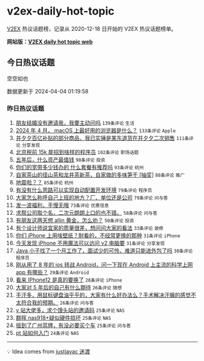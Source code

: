 # v2ex-daily-hot-topic

[V2EX](https://www.v2ex.com/) 热议话题榜，记录从 2020-12-18 日开始的 V2EX 热议话题榜单。

**网站版：[V2EX daily hot topic web](https://boojack.github.io/v2ex-daily-hot-topic-web/)**

## 今日热议话题

<!-- TODAY BEGIN -->

空空如也

数据更新于 2024-04-04 01:19:58

<!-- TODAY END -->

### 昨日热议话题

<!-- YESTERDAY BEGIN -->

1. [朋友结婚没有邀请我，我要主动问吗](https://www.v2ex.com/t/1029442) `139条评论` `生活`
1. [2024 年 4 月， macOS 上最好用的浏览器是什么？](https://www.v2ex.com/t/1029361) `133条评论` `Apple`
1. [并夕夕百亿补贴的部分商品，我已实锤是某东退货在并夕夕二次销售](https://www.v2ex.com/t/1029380) `111条评论` `分享发现`
1. [北京税前 15k 能招到啥样的程序员](https://www.v2ex.com/t/1029320) `102条评论` `职场话题`
1. [五年后，什么资产最值钱](https://www.v2ex.com/t/1029440) `98条评论` `投资`
1. [你们的宽带多少钱办的 什么套餐有推荐吗](https://www.v2ex.com/t/1029360) `93条评论` `杭州`
1. [自家茶山的径山茶和龙井茶新茶，自家做的多味笋干 [抽奖]](https://www.v2ex.com/t/1029427) `88条评论` `推广`
1. [地震啦？？](https://www.v2ex.com/t/1029319) `85条评论` `杭州`
1. [有没有什么思路可以实现自动配置开发环境](https://www.v2ex.com/t/1029392) `79条评论` `程序员`
1. [大家怎么称呼自己上班的地方？厂、单位还是公司](https://www.v2ex.com/t/1029433) `79条评论` `问与答`
1. [发一波福利，手慢无哦](https://www.v2ex.com/t/1029344) `73条评论` `优惠信息`
1. [求帮公司取个名，二次元朗朗上口的也不错。](https://www.v2ex.com/t/1029528) `58条评论` `问与答`
1. [有朋友这两天想 allin 黄金，怎么劝？](https://www.v2ex.com/t/1029353) `50条评论` `投资`
1. [有个设计师说宜家的质量很差，想问问大家的看法](https://www.v2ex.com/t/1029477) `33条评论` `装修`
1. [你们 iPhone 上用啥壁纸？耐看的，不经常更换的那种](https://www.v2ex.com/t/1029495) `31条评论` `iPhone`
1. [今天发现 iPhone 不用魔法可以访问 v2,电脑要](https://www.v2ex.com/t/1029330) `31条评论` `分享发现`
1. [Java 小子找了一个月工作了，面试少的可怜，难道只能进外包了吗](https://www.v2ex.com/t/1029487) `30条评论` `程序员`
1. [刚从用了 8 年的 ios 转战 Android，问一下现在 Android 上主流的科学上网 app 有哪些？](https://www.v2ex.com/t/1029406) `29条评论` `Android`
1. [看来 IPhone12 是真的要换了](https://www.v2ex.com/t/1029458) `28条评论` `iPhone`
1. [大家对 5 年后的自己有什么期待](https://www.v2ex.com/t/1029515) `26条评论` `随想`
1. [手汗多，用鼠标键盘油乎乎的，大家有什么好办法么？手术解决汗腺的感觉不太符合我的预期。](https://www.v2ex.com/t/1029323) `26条评论` `问与答`
1. [v 站大佬多，求个馒头站的邀请码](https://www.v2ex.com/t/1029497) `25条评论` `NAS`
1. [群晖 nas918+疑似硬件损坏](https://www.v2ex.com/t/1029483) `25条评论` `NAS`
1. [摇到了广州蓝牌，有没必要买个车](https://www.v2ex.com/t/1029336) `25条评论` `问与答`
1. [pt 站如何入门](https://www.v2ex.com/t/1029432) `24条评论` `NAS`

<!-- YESTERDAY END -->

---

💡 Idea comes from [justjavac 迷渡](https://github.com/justjavac/)
